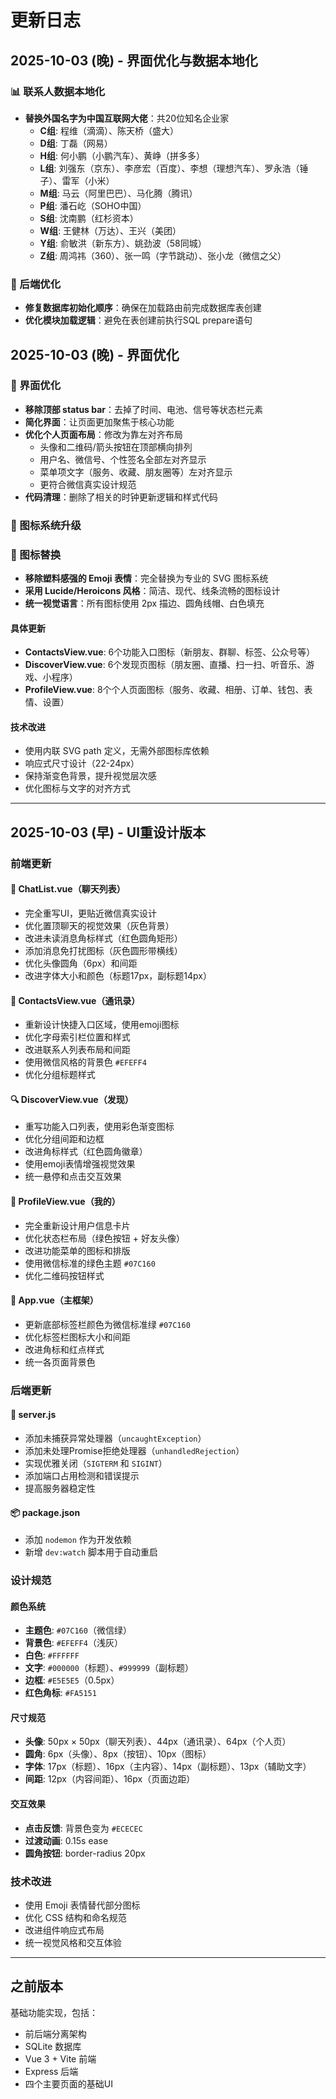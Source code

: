 # 更新日志

## 2025-10-03 (晚) - 界面优化与数据本地化

### 📊 联系人数据本地化
- **替换外国名字为中国互联网大佬**：共20位知名企业家
  - **C组**: 程维（滴滴）、陈天桥（盛大）
  - **D组**: 丁磊（网易）
  - **H组**: 何小鹏（小鹏汽车）、黄峥（拼多多）
  - **L组**: 刘强东（京东）、李彦宏（百度）、李想（理想汽车）、罗永浩（锤子）、雷军（小米）
  - **M组**: 马云（阿里巴巴）、马化腾（腾讯）
  - **P组**: 潘石屹（SOHO中国）
  - **S组**: 沈南鹏（红杉资本）
  - **W组**: 王健林（万达）、王兴（美团）
  - **Y组**: 俞敏洪（新东方）、姚劲波（58同城）
  - **Z组**: 周鸿祎（360）、张一鸣（字节跳动）、张小龙（微信之父）

### 🔧 后端优化
- **修复数据库初始化顺序**：确保在加载路由前完成数据库表创建
- **优化模块加载逻辑**：避免在表创建前执行SQL prepare语句

## 2025-10-03 (晚) - 界面优化

### 🧹 界面优化
- **移除顶部 status bar**：去掉了时间、电池、信号等状态栏元素
- **简化界面**：让页面更加聚焦于核心功能
- **优化个人页面布局**：修改为靠左对齐布局
  - 头像和二维码/箭头按钮在顶部横向排列
  - 用户名、微信号、个性签名全部左对齐显示
  - 菜单项文字（服务、收藏、朋友圈等）左对齐显示
  - 更符合微信真实设计规范
- **代码清理**：删除了相关的时钟更新逻辑和样式代码

### 🎨 图标系统升级

### 🎨 图标替换
- **移除塑料感强的 Emoji 表情**：完全替换为专业的 SVG 图标系统
- **采用 Lucide/Heroicons 风格**：简洁、现代、线条流畅的图标设计
- **统一视觉语言**：所有图标使用 2px 描边、圆角线帽、白色填充

#### 具体更新
- **ContactsView.vue**: 6个功能入口图标（新朋友、群聊、标签、公众号等）
- **DiscoverView.vue**: 6个发现页图标（朋友圈、直播、扫一扫、听音乐、游戏、小程序）
- **ProfileView.vue**: 8个个人页面图标（服务、收藏、相册、订单、钱包、表情、设置）

#### 技术改进
- 使用内联 SVG path 定义，无需外部图标库依赖
- 响应式尺寸设计（22-24px）
- 保持渐变色背景，提升视觉层次感
- 优化图标与文字的对齐方式

---

## 2025-10-03 (早) - UI重设计版本

### 前端更新

#### 🎨 ChatList.vue（聊天列表）
- 完全重写UI，更贴近微信真实设计
- 优化置顶聊天的视觉效果（灰色背景）
- 改进未读消息角标样式（红色圆角矩形）
- 添加消息免打扰图标（灰色圆形带横线）
- 优化头像圆角（6px）和间距
- 改进字体大小和颜色（标题17px，副标题14px）

#### 👥 ContactsView.vue（通讯录）
- 重新设计快捷入口区域，使用emoji图标
- 优化字母索引栏位置和样式
- 改进联系人列表布局和间距
- 使用微信风格的背景色 `#EFEFF4`
- 优化分组标题样式

#### 🔍 DiscoverView.vue（发现）
- 重写功能入口列表，使用彩色渐变图标
- 优化分组间距和边框
- 改进角标样式（红色圆角徽章）
- 使用emoji表情增强视觉效果
- 统一悬停和点击交互效果

#### 👤 ProfileView.vue（我的）
- 完全重新设计用户信息卡片
- 优化状态栏布局（绿色按钮 + 好友头像）
- 改进功能菜单的图标和排版
- 使用微信标准的绿色主题 `#07C160`
- 优化二维码按钮样式

#### 📱 App.vue（主框架）
- 更新底部标签栏颜色为微信标准绿 `#07C160`
- 优化标签栏图标大小和间距
- 改进角标和红点样式
- 统一各页面背景色

### 后端更新

#### 🔧 server.js
- 添加未捕获异常处理器（`uncaughtException`）
- 添加未处理Promise拒绝处理器（`unhandledRejection`）
- 实现优雅关闭（`SIGTERM` 和 `SIGINT`）
- 添加端口占用检测和错误提示
- 提高服务器稳定性

#### 📦 package.json
- 添加 `nodemon` 作为开发依赖
- 新增 `dev:watch` 脚本用于自动重启

### 设计规范

#### 颜色系统
- **主题色**: `#07C160`（微信绿）
- **背景色**: `#EFEFF4`（浅灰）
- **白色**: `#FFFFFF`
- **文字**: `#000000`（标题）、`#999999`（副标题）
- **边框**: `#E5E5E5`（0.5px）
- **红色角标**: `#FA5151`

#### 尺寸规范
- **头像**: 50px × 50px（聊天列表）、44px（通讯录）、64px（个人页）
- **圆角**: 6px（头像）、8px（按钮）、10px（图标）
- **字体**: 17px（标题）、16px（主内容）、14px（副标题）、13px（辅助文字）
- **间距**: 12px（内容间距）、16px（页面边距）

#### 交互效果
- **点击反馈**: 背景色变为 `#ECECEC`
- **过渡动画**: 0.15s ease
- **圆角按钮**: border-radius 20px

### 技术改进
- 使用 Emoji 表情替代部分图标
- 优化 CSS 结构和命名规范
- 改进组件响应式布局
- 统一视觉风格和交互体验

---

## 之前版本

基础功能实现，包括：
- 前后端分离架构
- SQLite 数据库
- Vue 3 + Vite 前端
- Express 后端
- 四个主要页面的基础UI

